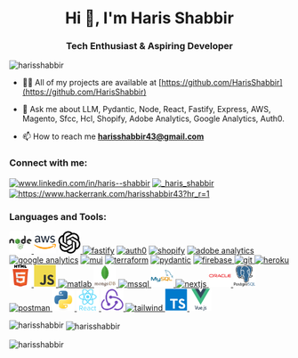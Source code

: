 <h1 align="center">Hi 👋, I'm Haris Shabbir</h1>
<h3 align="center">Tech Enthusiast & Aspiring Developer</h3>
<p align="left"> <img src="https://komarev.com/ghpvc/?username=harisshabbir&label=Profile%20views&color=0e75b6&style=flat" alt="harisshabbir" /> </p>

- 👨‍💻 All of my projects are available at [https://github.com/HarisShabbir](https://github.com/HarisShabbir)

- 💬 Ask me about LLM, Pydantic, Node, React, Fastify, Express, AWS, Magento, Sfcc, Hcl, Shopify, Adobe Analytics, Google Analytics, Auth0.

- 📫 How to reach me **harisshabbir43@gmail.com**

<h3 align="left">Connect with me:</h3>
<p align="left">
<a href="https://linkedin.com/in/haris--shabbir" target="blank"><img align="center" src="https://raw.githubusercontent.com/rahuldkjain/github-profile-readme-generator/master/src/images/icons/Social/linked-in-alt.svg" alt="www.linkedin.com/in/haris--shabbir" height="30" width="40" /></a>
<a href="https://instagram.com/_haris_shabbir" target="blank"><img align="center" src="https://raw.githubusercontent.com/rahuldkjain/github-profile-readme-generator/master/src/images/icons/Social/instagram.svg" alt="_haris_shabbir" height="30" width="40" /></a>
<a href="https://www.hackerrank.com/https://www.hackerrank.com/harisshabbir43?hr_r=1" target="blank"><img align="center" src="https://raw.githubusercontent.com/rahuldkjain/github-profile-readme-generator/master/src/images/icons/Social/hackerrank.svg" alt="https://www.hackerrank.com/harisshabbir43?hr_r=1" height="30" width="40" /></a>
</p>

<h3 align="left">Languages and Tools:</h3>
<p align="left"> </a> <a href="https://nodejs.org" target="_blank" rel="noreferrer"> <img src="https://raw.githubusercontent.com/devicons/devicon/master/icons/nodejs/nodejs-original-wordmark.svg" alt="nodejs" width="40" height="40"/> </a>  <a href="https://aws.amazon.com/" target="_blank"><img src="https://raw.githubusercontent.com/devicons/devicon/master/icons/amazonwebservices/amazonwebservices-original-wordmark.svg" alt="aws" width="40" height="40"/></a>
<a href="https://www.openai.com/" target="_blank">
  <img src="https://raw.githubusercontent.com/HarisShabbir/HarisShabbir/main/openai-svgrepo-com.svg" alt="openai" width="40" height="40"/>
</a>
  <a href="https://fastify.io" target="_blank"><img src="https://cdn.worldvectorlogo.com/logos/fastify.svg" alt="fastify" width="40" height="40"/></a>
  <a href="https://auth0.com/" target="_blank"><img src="https://cdn.worldvectorlogo.com/logos/auth0.svg" alt="auth0" width="40" height="40"/></a>
  <a href="https://shopify.com" target="_blank"><img src="https://cdn.worldvectorlogo.com/logos/shopify.svg" alt="shopify" width="40" height="40"/></a>
  <a href="https://business.adobe.com/products/analytics/adobe-analytics.html" target="_blank"><img src="https://cdn.worldvectorlogo.com/logos/adobe-analytics.svg" alt="adobe analytics" width="40" height="40"/></a>
  <a href="https://marketingplatform.google.com/about/analytics/" target="_blank"><img src="https://cdn.worldvectorlogo.com/logos/google-analytics-4.svg" alt="google analytics" width="40" height="40"/></a>
  <a href="https://mui.com/" target="_blank"><img src="https://cdn.worldvectorlogo.com/logos/material-ui-1.svg" alt="mui" width="40" height="40"/></a>
  <a href="https://www.terraform.io/" target="_blank"><img src="https://www.vectorlogo.zone/logos/terraformio/terraformio-icon.svg" alt="terraform" width="40" height="40"/></a>
  <a href="https://pydantic-docs.helpmanual.io/" target="_blank"><img src="https://avatars.githubusercontent.com/u/50679646?s=200&v=4" alt="pydantic" width="40" height="40"/></a>
<a href="https://firebase.google.com/" target="_blank" rel="noreferrer"> <img src="https://www.vectorlogo.zone/logos/firebase/firebase-icon.svg" alt="firebase" width="40" height="40"/> </a> </a> <a href="https://git-scm.com/" target="_blank" rel="noreferrer"> <img src="https://www.vectorlogo.zone/logos/git-scm/git-scm-icon.svg" alt="git" width="40" height="40"/> </a> <a href="https://heroku.com" target="_blank" rel="noreferrer"> <img src="https://www.vectorlogo.zone/logos/heroku/heroku-icon.svg" alt="heroku" width="40" height="40"/> </a> <a href="https://www.w3.org/html/" target="_blank" rel="noreferrer"> <img src="https://raw.githubusercontent.com/devicons/devicon/master/icons/html5/html5-original-wordmark.svg" alt="html5" width="40" height="40"/> </a> </a> <a href="https://developer.mozilla.org/en-US/docs/Web/JavaScript" target="_blank" rel="noreferrer"> <img src="https://raw.githubusercontent.com/devicons/devicon/master/icons/javascript/javascript-original.svg" alt="javascript" width="40" height="40"/> </a> <a href="https://www.mathworks.com/" target="_blank" rel="noreferrer"> <img src="https://upload.wikimedia.org/wikipedia/commons/2/21/Matlab_Logo.png" alt="matlab" width="40" height="40"/> </a> <a href="https://www.mongodb.com/" target="_blank" rel="noreferrer"> <img src="https://raw.githubusercontent.com/devicons/devicon/master/icons/mongodb/mongodb-original-wordmark.svg" alt="mongodb" width="40" height="40"/> </a> <a href="https://www.microsoft.com/en-us/sql-server" target="_blank" rel="noreferrer"> <img src="https://www.svgrepo.com/show/303229/microsoft-sql-server-logo.svg" alt="mssql" width="40" height="40"/> </a> <a href="https://www.mysql.com/" target="_blank" rel="noreferrer"> <img src="https://raw.githubusercontent.com/devicons/devicon/master/icons/mysql/mysql-original-wordmark.svg" alt="mysql" width="40" height="40"/> </a> <a href="https://nextjs.org/" target="_blank" rel="noreferrer"> <img src="https://cdn.worldvectorlogo.com/logos/nextjs-2.svg" alt="nextjs" width="40" height="40"/> </a> <a href="https://www.oracle.com/" target="_blank" rel="noreferrer"> <img src="https://raw.githubusercontent.com/devicons/devicon/master/icons/oracle/oracle-original.svg" alt="oracle" width="40" height="40"/> </a> </a> <a href="https://www.postgresql.org" target="_blank" rel="noreferrer"> <img src="https://raw.githubusercontent.com/devicons/devicon/master/icons/postgresql/postgresql-original-wordmark.svg" alt="postgresql" width="40" height="40"/> </a> <a href="https://postman.com" target="_blank" rel="noreferrer"> <img src="https://www.vectorlogo.zone/logos/getpostman/getpostman-icon.svg" alt="postman" width="40" height="40"/> </a> <a href="https://www.python.org" target="_blank" rel="noreferrer"> <img src="https://raw.githubusercontent.com/devicons/devicon/master/icons/python/python-original.svg" alt="python" width="40" height="40"/> </a> <a href="https://reactjs.org/" target="_blank" rel="noreferrer"> <img src="https://raw.githubusercontent.com/devicons/devicon/master/icons/react/react-original-wordmark.svg" alt="react" width="40" height="40"/> </a> <a href="https://redux.js.org" target="_blank" rel="noreferrer"> <img src="https://raw.githubusercontent.com/devicons/devicon/master/icons/redux/redux-original.svg" alt="redux" width="40" height="40"/> </a> <a href="https://tailwindcss.com/" target="_blank" rel="noreferrer"> <img src="https://www.vectorlogo.zone/logos/tailwindcss/tailwindcss-icon.svg" alt="tailwind" width="40" height="40"/> </a> <a href="https://www.typescriptlang.org/" target="_blank" rel="noreferrer"> <img src="https://raw.githubusercontent.com/devicons/devicon/master/icons/typescript/typescript-original.svg" alt="typescript" width="40" height="40"/> </a> <a href="https://vuejs.org/" target="_blank" rel="noreferrer"> <img src="https://raw.githubusercontent.com/devicons/devicon/master/icons/vuejs/vuejs-original-wordmark.svg" alt="vuejs" width="40" height="40"/> </a> </p>

<p><img align="left" src="https://github-readme-stats.vercel.app/api/top-langs?username=harisshabbir&show_icons=true&locale=en&layout=compact" alt="harisshabbir" /></p>

<p>&nbsp;<img align="center" src="https://github-readme-stats.vercel.app/api?username=harisshabbir&show_icons=true&locale=en" alt="harisshabbir" /></p>

<p><img align="center" src="https://github-readme-streak-stats.herokuapp.com/?user=harisshabbir&" alt="harisshabbir" /></p>
